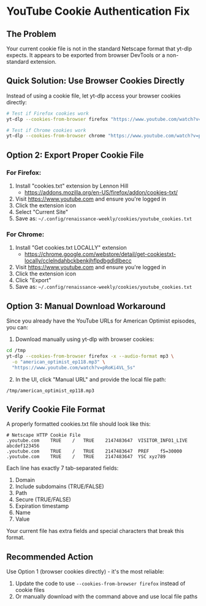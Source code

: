 # YouTube Cookie Authentication Fix

## The Problem
Your current cookie file is not in the standard Netscape format that yt-dlp expects. It appears to be exported from browser DevTools or a non-standard extension.

## Quick Solution: Use Browser Cookies Directly

Instead of using a cookie file, let yt-dlp access your browser cookies directly:

```bash
# Test if Firefox cookies work
yt-dlp --cookies-from-browser firefox "https://www.youtube.com/watch?v=pRoKi4VL_5s" --simulate

# Test if Chrome cookies work  
yt-dlp --cookies-from-browser chrome "https://www.youtube.com/watch?v=pRoKi4VL_5s" --simulate
```

## Option 2: Export Proper Cookie File

### For Firefox:
1. Install "cookies.txt" extension by Lennon Hill
   - https://addons.mozilla.org/en-US/firefox/addon/cookies-txt/
2. Visit https://www.youtube.com and ensure you're logged in
3. Click the extension icon
4. Select "Current Site" 
5. Save as: `~/.config/renaissance-weekly/cookies/youtube_cookies.txt`

### For Chrome:
1. Install "Get cookies.txt LOCALLY" extension
   - https://chrome.google.com/webstore/detail/get-cookiestxt-locally/cclelndahbckbenkjhflpdbgdldlbecc
2. Visit https://www.youtube.com and ensure you're logged in
3. Click the extension icon
4. Click "Export"
5. Save as: `~/.config/renaissance-weekly/cookies/youtube_cookies.txt`

## Option 3: Manual Download Workaround

Since you already have the YouTube URLs for American Optimist episodes, you can:

1. Download manually using yt-dlp with browser cookies:
```bash
cd /tmp
yt-dlp --cookies-from-browser firefox -x --audio-format mp3 \
  -o "american_optimist_ep118.mp3" \
  "https://www.youtube.com/watch?v=pRoKi4VL_5s"
```

2. In the UI, click "Manual URL" and provide the local file path:
```
/tmp/american_optimist_ep118.mp3
```

## Verify Cookie File Format

A properly formatted cookies.txt file should look like this:
```
# Netscape HTTP Cookie File
.youtube.com	TRUE	/	TRUE	2147483647	VISITOR_INFO1_LIVE	abcdef123456
.youtube.com	TRUE	/	TRUE	2147483647	PREF	f5=30000
.youtube.com	TRUE	/	TRUE	2147483647	YSC	xyz789
```

Each line has exactly 7 tab-separated fields:
1. Domain
2. Include subdomains (TRUE/FALSE)  
3. Path
4. Secure (TRUE/FALSE)
5. Expiration timestamp
6. Name
7. Value

Your current file has extra fields and special characters that break this format.

## Recommended Action

Use Option 1 (browser cookies directly) - it's the most reliable:

1. Update the code to use `--cookies-from-browser firefox` instead of cookie files
2. Or manually download with the command above and use local file paths
